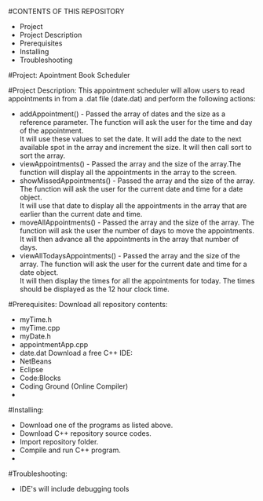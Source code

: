 #CONTENTS OF THIS REPOSITORY
- Project
- Project Description
- Prerequisites
- Installing
- Troubleshooting

#Project: 
Apointment Book Scheduler

#Project Description: 
This appointment scheduler will allow users to read appointments in from a .dat file (date.dat) and perform the following actions: 
  - addAppointment() - Passed the array of dates and the size as a reference parameter.
    The function will ask the user for the time and day of the appointment.  
    It will use these values to set the date.  It will add the date to the next available spot in the array and increment the size.
    It will then call sort to sort the array.
  - viewAppointments() - Passed the array and the size of the array.The function will display all the appointments in the array to the screen.
  - showMissedAppointments() - Passed the array and the size of the array. The function will ask the user for the current date and time for a date object.  
    It will use that date to display all the appointments in the array that are earlier than the current date and time.
  - moveAllAppointments() - Passed the array and the size of the array. The function will ask the user the number of days to move the appointments.  
    It will then advance all the appointments in the array that number of days.
  - viewAllTodaysAppointments() - Passed the array and the size of the array. The function will ask the user for the current date and time for a date object.  
    It will then display the times for all the appointments for today.  The times should be displayed as the 12 hour clock time.

#Prerequisites:
Download all repository contents:
  - myTime.h
  - myTime.cpp
  - myDate.h
  - appointmentApp.cpp
  - date.dat
Download a free C++ IDE:
  - NetBeans
  - Eclipse 
  - Code:Blocks
  - Coding Ground (Online Compiler)
  - 
#Installing:
  - Download one of the programs as listed above. 
  - Download C++ repository source codes. 
  - Import repository folder.
  - Compile and run C++ program. 
  - 
#Troubleshooting:
  - IDE's will include debugging tools
